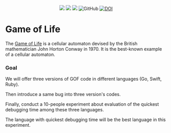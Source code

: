 <p align="center">
<img src="https://img.shields.io/badge/language-swift-orange.svg">
<img src="https://img.shields.io/badge/language-golang-blue.svg">
<img src="https://img.shields.io/badge/language-ruby-brown.svg">
<img alt="GitHub" src="https://img.shields.io/github/license/NCSU-S/game-of-life">
<a href="https://zenodo.org/badge/latestdoi/287827611"><img src="https://zenodo.org/badge/287827611.svg" alt="DOI"></a>
</p> 

# Game of Life
The [Game of Life](http://rosettacode.org/wiki/Conway%27s_Game_of_Life#Swift) is a   cellular automaton   devised by the British mathematician   John Horton Conway   in 1970.   It is the best-known example of a cellular automaton.

### Goal
We will offer three versions of GOF code in different languages (Go, Swift, Ruby).

Then introduce a same bug into three version's codes.

Finally, conduct a 10-people experiment about evaluation of the quickest debugging time among these three languages.

The language with quickest debugging time will be the best language in this experiment.
